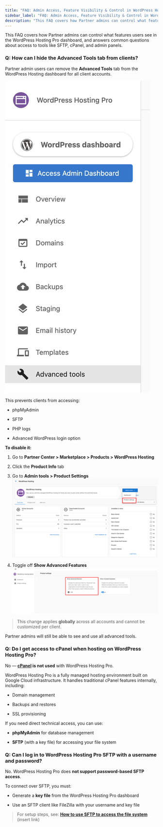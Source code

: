 ```yaml
---
title: "FAQ: Admin Access, Feature Visibility & Control in WordPress Hosting Pro"
sidebar_label: "FAQ: Admin Access, Feature Visibility & Control in WordPress Hosting Pro"
description: "This FAQ covers how Partner admins can control what features users see in the WordPress Hosting Pro dashboard, and answers common questions about access to too"
---
```


This FAQ covers how Partner admins can control what features users see in the WordPress Hosting Pro dashboard, and answers common questions about access to tools like SFTP, cPanel, and admin panels.

### Q: How can I hide the Advanced Tools tab from clients?

Partner admin users can remove the **Advanced Tools** tab from the WordPress Hosting dashboard for all client accounts.

![Screenshot 2025-06-03 at 8.41.04 AM.png](./img/32162294727063-f090153837.png)

This prevents clients from accessing:

*   phpMyAdmin
    
*   SFTP
    
*   PHP logs
    
*   Advanced WordPress login option
    

**To disable it:**

1.  Go to **Partner Center > Marketplace > Products > WordPress Hosting**
    
2.  Click the **Product Info** tab
    
3.  Go to **Admin tools > Product Settings ![](./img/32162294727063-afa740e9dd.png)** 
    
4.  Toggle off **Show Advanced Features ![](./img/32162294727063-5793bd69b4.png)** 
    

> This change applies **globally** across all accounts and cannot be customized per client.

Partner admins will still be able to see and use all advanced tools.

### Q: Do I get access to cPanel when hosting on WordPress Hosting Pro?

No — **[cPanel](https://cpanel.net/) is not used** with WordPress Hosting Pro.

WordPress Hosting Pro is a fully managed hosting environment built on Google Cloud infrastructure. It handles traditional cPanel features internally, including:

*   Domain management
    
*   Backups and restores
    
*   SSL provisioning
    

If you need direct technical access, you can use:

*   **phpMyAdmin** for database management
    
*   **SFTP** (with a key file) for accessing your file system
    

### Q: Can I log in to WordPress Hosting Pro SFTP with a username and password?

No. WordPress Hosting Pro does **not support password-based SFTP access**.

To connect over SFTP, you must:

*   Generate a **key file** from the WordPress Hosting Pro dashboard
    
*   Use an SFTP client like FileZilla with your username and key file
    

> For setup steps, see: **[How to use SFTP to access the file system](https://support.vendasta.com/hc/en-us/articles/32162294727063-FAQ-Admin-Access-Feature-Visibility-Control-in-WordPress-Hosting-Pro#)** (insert link)